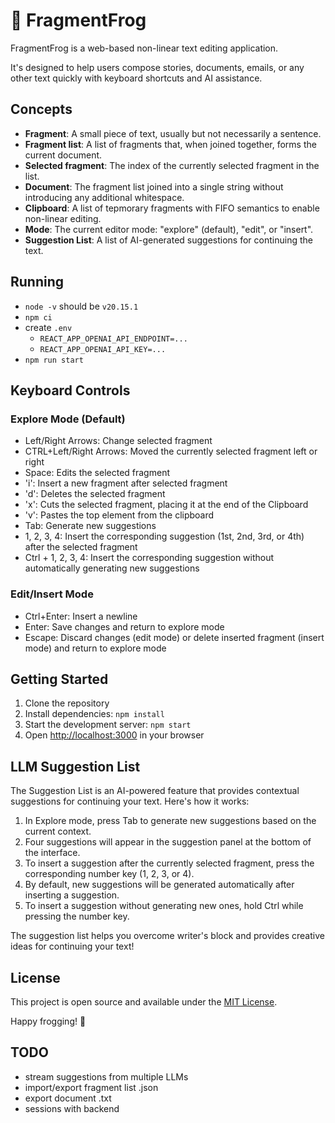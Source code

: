# 🐸 FragmentFrog

FragmentFrog is a web-based non-linear text editing application.

It's designed to help users compose stories, documents, emails, or any other text quickly with keyboard shortcuts and AI assistance.

## Concepts

- **Fragment**: A small piece of text, usually but not necessarily a sentence.
- **Fragment list**: A list of fragments that, when joined together, forms the current document.
- **Selected fragment**: The index of the currently selected fragment in the list.
- **Document**: The fragment list joined into a single string without introducing any additional whitespace.
- **Clipboard**: A list of tepmorary fragments with FIFO semantics to enable non-linear editing.
- **Mode**: The current editor mode: "explore" (default), "edit", or "insert".
- **Suggestion List**: A list of AI-generated suggestions for continuing the text.

## Running

- `node -v` should be `v20.15.1`
- `npm ci`
- create `.env`
    - `REACT_APP_OPENAI_API_ENDPOINT=...`
    - `REACT_APP_OPENAI_API_KEY=...`
- `npm run start`

## Keyboard Controls

### Explore Mode (Default)
- Left/Right Arrows: Change selected fragment
- CTRL+Left/Right Arrows: Moved the currently selected fragment left or right
- Space: Edits the selected fragment
- 'i': Insert a new fragment after selected fragment
- 'd': Deletes the selected fragment
- 'x': Cuts the selected fragment, placing it at the end of the Clipboard
- 'v': Pastes the top element from the clipboard
- Tab: Generate new suggestions
- 1, 2, 3, 4: Insert the corresponding suggestion (1st, 2nd, 3rd, or 4th) after the selected fragment
- Ctrl + 1, 2, 3, 4: Insert the corresponding suggestion without automatically generating new suggestions

### Edit/Insert Mode
- Ctrl+Enter: Insert a newline
- Enter: Save changes and return to explore mode
- Escape: Discard changes (edit mode) or delete inserted fragment (insert mode) and return to explore mode

## Getting Started

1. Clone the repository
2. Install dependencies: `npm install`
3. Start the development server: `npm start`
4. Open [http://localhost:3000](http://localhost:3000) in your browser

## LLM Suggestion List

The Suggestion List is an AI-powered feature that provides contextual suggestions for continuing your text. Here's how it works:

1. In Explore mode, press Tab to generate new suggestions based on the current context.
2. Four suggestions will appear in the suggestion panel at the bottom of the interface.
3. To insert a suggestion after the currently selected fragment, press the corresponding number key (1, 2, 3, or 4).
4. By default, new suggestions will be generated automatically after inserting a suggestion.
5. To insert a suggestion without generating new ones, hold Ctrl while pressing the number key.

The suggestion list helps you overcome writer's block and provides creative ideas for continuing your text!

## License

This project is open source and available under the [MIT License](LICENSE).

Happy frogging! 🐸

## TODO

- stream suggestions from multiple LLMs
- import/export fragment list .json
- export document .txt
- sessions with backend